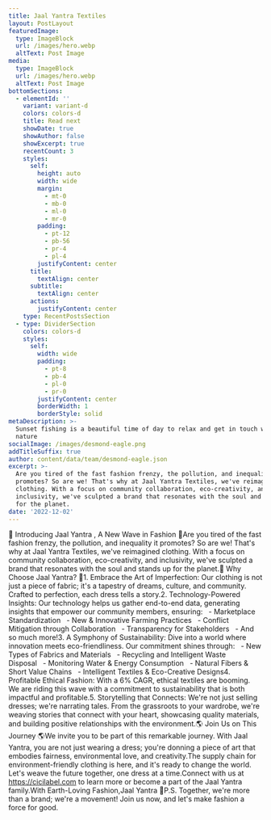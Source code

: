 ```yaml
---
title: Jaal Yantra Textiles
layout: PostLayout
featuredImage:
  type: ImageBlock
  url: /images/hero.webp
  altText: Post Image
media:
  type: ImageBlock
  url: /images/hero.webp
  altText: Post Image
bottomSections:
  - elementId: ''
    variant: variant-d
    colors: colors-d
    title: Read next
    showDate: true
    showAuthor: false
    showExcerpt: true
    recentCount: 3
    styles:
      self:
        height: auto
        width: wide
        margin:
          - mt-0
          - mb-0
          - ml-0
          - mr-0
        padding:
          - pt-12
          - pb-56
          - pr-4
          - pl-4
        justifyContent: center
      title:
        textAlign: center
      subtitle:
        textAlign: center
      actions:
        justifyContent: center
    type: RecentPostsSection
  - type: DividerSection
    colors: colors-d
    styles:
      self:
        width: wide
        padding:
          - pt-8
          - pb-4
          - pl-0
          - pr-0
        justifyContent: center
        borderWidth: 1
        borderStyle: solid
metaDescription: >-
  Sunset fishing is a beautiful time of day to relax and get in touch with
  nature
socialImage: /images/desmond-eagle.png
addTitleSuffix: true
author: content/data/team/desmond-eagle.json
excerpt: >-
  Are you tired of the fast fashion frenzy, the pollution, and inequality it
  promotes? So are we! That's why at Jaal Yantra Textiles, we've reimagined
  clothing. With a focus on community collaboration, eco-creativity, and
  inclusivity, we've sculpted a brand that resonates with the soul and stands up
  for the planet.
date: '2022-12-02'
---
```

🌿 Introducing Jaal Yantra , A New Wave in Fashion 🌿Are you tired of the fast fashion frenzy, the pollution, and inequality it promotes? So are we! That's why at Jaal Yantra Textiles, we've reimagined clothing. With a focus on community collaboration, eco-creativity, and inclusivity, we've sculpted a brand that resonates with the soul and stands up for the planet.👗 Why Choose Jaal Yantra? 👗1. Embrace the Art of Imperfection: Our clothing is not just a piece of fabric; it's a tapestry of dreams, culture, and community. Crafted to perfection, each dress tells a story.2. Technology-Powered Insights: Our technology helps us gather end-to-end data, generating insights that empower our community members, ensuring:   - Marketplace Standardization   - New & Innovative Farming Practices   - Conflict Mitigation through Collaboration   - Transparency for Stakeholders   - And so much more!3. A Symphony of Sustainability: Dive into a world where innovation meets eco-friendliness. Our commitment shines through:   - New Types of Fabrics and Materials   - Recycling and Intelligent Waste Disposal   - Monitoring Water & Energy Consumption   - Natural Fibers & Short Value Chains   - Intelligent Textiles & Eco-Creative Designs4. Profitable Ethical Fashion: With a 6% CAGR, ethical textiles are booming. We are riding this wave with a commitment to sustainability that is both impactful and profitable.5. Storytelling that Connects: We're not just selling dresses; we're narrating tales. From the grassroots to your wardrobe, we're weaving stories that connect with your heart, showcasing quality materials, and building positive relationships with the environment.🌎 Join Us on This Journey 🌎We invite you to be part of this remarkable journey. With Jaal Yantra, you are not just wearing a dress; you're donning a piece of art that embodies fairness, environmental love, and creativity.The supply chain for environment-friendly clothing is here, and it's ready to change the world. Let's weave the future together, one dress at a time.Connect with us at https://cicilabel.com to learn more or become a part of the Jaal Yantra family.With Earth-Loving Fashion,Jaal Yantra 🌿P.S. Together, we're more than a brand; we're a movement! Join us now, and let's make fashion a force for good.